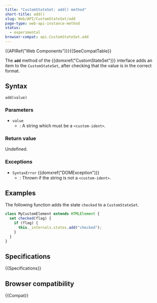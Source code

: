 ```yaml
---
title: "CustomStateSet: add() method"
short-title: add()
slug: Web/API/CustomStateSet/add
page-type: web-api-instance-method
status:
  - experimental
browser-compat: api.CustomStateSet.add
---
```


{{APIRef("Web Components")}}{{SeeCompatTable}}

The **`add`** method of the {{domxref("CustomStateSet")}} interface adds an item to the `CustomStateSet`, after checking that the value is in the correct format.

## Syntax

```js-nolint
add(value)
```

### Parameters

- `value`
  - : A string which must be a `<custom-ident>`.

### Return value

Undefined.

### Exceptions

- `SyntaxError` {{domxref("DOMException")}}
  - : Thrown if the string is not a `<custom-ident>`.

## Examples

The following function adds the state `checked` to a `CustomStateSet`.

```js
class MyCustomElement extends HTMLElement {
  set checked(flag) {
    if (flag) {
      this._internals.states.add("checked");
    }
  }
}
```

## Specifications

{{Specifications}}

## Browser compatibility

{{Compat}}
